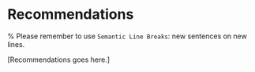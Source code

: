 # Recommendations

% Please remember to use `Semantic Line Breaks`: new sentences on new lines.

[Recommendations goes here.]